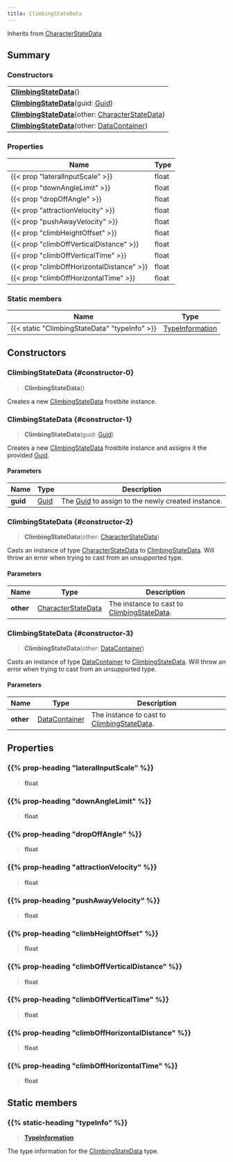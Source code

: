 ```yaml
---
title: ClimbingStateData
---
```


Inherits from [CharacterStateData](/vext/ref/fb/characterstatedata)

## Summary

### Constructors

|  |
| --- |
| **[ClimbingStateData](#constructor-0)**() |
| **[ClimbingStateData](#constructor-1)**(guid: [Guid](/vext/ref/shared/type/guid)) |
| **[ClimbingStateData](#constructor-2)**(other: [CharacterStateData](/vext/ref/fb/characterstatedata)) |
| **[ClimbingStateData](#constructor-3)**(other: [DataContainer](/vext/ref/shared/type/datacontainer)) |

### Properties

| Name | Type |
| ---- | ---- |
| {{< prop "lateralInputScale" >}} | float |
| {{< prop "downAngleLimit" >}} | float |
| {{< prop "dropOffAngle" >}} | float |
| {{< prop "attractionVelocity" >}} | float |
| {{< prop "pushAwayVelocity" >}} | float |
| {{< prop "climbHeightOffset" >}} | float |
| {{< prop "climbOffVerticalDistance" >}} | float |
| {{< prop "climbOffVerticalTime" >}} | float |
| {{< prop "climbOffHorizontalDistance" >}} | float |
| {{< prop "climbOffHorizontalTime" >}} | float |

### Static members

| Name | Type |
| ---- | ---- |
| {{< static "ClimbingStateData" "typeInfo" >}} | [TypeInformation](/vext/ref/shared/type/typeinformation) |

## Constructors

### ClimbingStateData {#constructor-0}

> **ClimbingStateData**()

Creates a new [ClimbingStateData](/vext/ref/fb/climbingstatedata) frostbite instance.

### ClimbingStateData {#constructor-1}

> **ClimbingStateData**(guid: [Guid](/vext/ref/shared/type/guid))

Creates a new [ClimbingStateData](/vext/ref/fb/climbingstatedata) frostbite instance and assigns it the provided [Guid](/vext/ref/shared/type/guid).

#### Parameters

| Name | Type | Description |
| ---- | ---- | ----------- |
| **guid** | [Guid](/vext/ref/shared/type/guid) | The [Guid](/vext/ref/shared/type/guid) to assign to the newly created instance. |

### ClimbingStateData {#constructor-2}

> **ClimbingStateData**(other: [CharacterStateData](/vext/ref/fb/characterstatedata))

Casts an instance of type [CharacterStateData](/vext/ref/fb/characterstatedata) to [ClimbingStateData](/vext/ref/fb/climbingstatedata). Will throw an error when trying to cast from an unsupported type.

#### Parameters

| Name | Type | Description |
| ---- | ---- | ----------- |
| **other** | [CharacterStateData](/vext/ref/fb/characterstatedata) | The instance to cast to [ClimbingStateData](/vext/ref/fb/climbingstatedata). |

### ClimbingStateData {#constructor-3}

> **ClimbingStateData**(other: [DataContainer](/vext/ref/shared/type/datacontainer))

Casts an instance of type [DataContainer](/vext/ref/shared/type/datacontainer) to [ClimbingStateData](/vext/ref/fb/climbingstatedata). Will throw an error when trying to cast from an unsupported type.

#### Parameters

| Name | Type | Description |
| ---- | ---- | ----------- |
| **other** | [DataContainer](/vext/ref/shared/type/datacontainer) | The instance to cast to [ClimbingStateData](/vext/ref/fb/climbingstatedata). |

## Properties

### {{% prop-heading "lateralInputScale" %}}

> **float**

### {{% prop-heading "downAngleLimit" %}}

> **float**

### {{% prop-heading "dropOffAngle" %}}

> **float**

### {{% prop-heading "attractionVelocity" %}}

> **float**

### {{% prop-heading "pushAwayVelocity" %}}

> **float**

### {{% prop-heading "climbHeightOffset" %}}

> **float**

### {{% prop-heading "climbOffVerticalDistance" %}}

> **float**

### {{% prop-heading "climbOffVerticalTime" %}}

> **float**

### {{% prop-heading "climbOffHorizontalDistance" %}}

> **float**

### {{% prop-heading "climbOffHorizontalTime" %}}

> **float**

## Static members

### {{% static-heading "typeInfo" %}}

> **[TypeInformation](/vext/ref/shared/type/typeinformation)**

The type information for the [ClimbingStateData](/vext/ref/fb/climbingstatedata) type.

